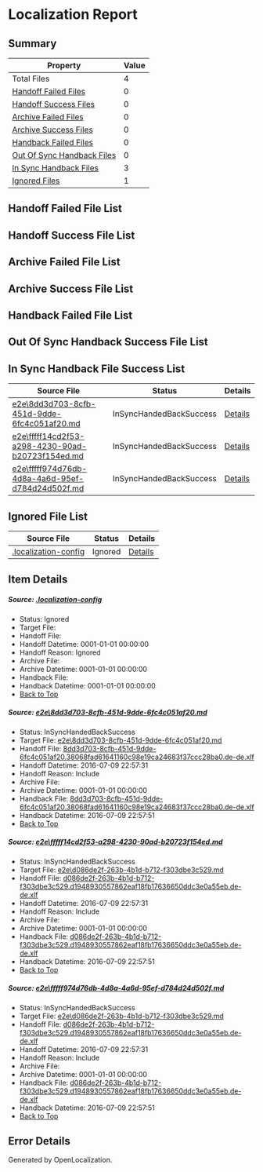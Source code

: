 # <a name='report-top'></a> Localization Report

## Summary
 Property | Value 
 -------- | ----- 
 Total Files | 4
[ Handoff Failed Files ](#handoff-failed-list)| 0
[ Handoff Success Files ](#handoff-success-list)| 0
[ Archive Failed Files ](#archive-failed-list)| 0
[ Archive Success Files ](#archive-success-list)| 0
[ Handback Failed Files ](#handback-failed-list)| 0
[ Out Of Sync Handback Files ](#outofsync-handback-success-list)| 0
[ In Sync Handback Files ](#insync-handback-success-list)| 3
[ Ignored Files ](#ignored-list)| 1

## <a name='handoff-failed-list'></a> Handoff Failed File List

## <a name='handoff-success-list'></a> Handoff Success File List

## <a name='archive-failed-list'></a> Archive Failed File List

## <a name='archive-success-list'></a> Archive Success File List

## <a name='handback-failed-list'></a> Handback Failed File List

## <a name='outofsync-handback-success-list'></a> Out Of Sync Handback Success File List

## <a name='insync-handback-success-list'></a> In Sync Handback File Success List
 Source File | Status | Details 
 ----------- | ------ | ------- 
 [e2e\8dd3d703-8cfb-451d-9dde-6fc4c051af20.md](https://github.com/OpenLocalizationTestOrg/oltest/blob/4f2a60f19a60541f9c30bb20feb6909918eb9861/e2e/8dd3d703-8cfb-451d-9dde-6fc4c051af20.md) | InSyncHandedBackSuccess | [Details](#869edf0de5d1a44f861458f77341373952dcc80a1)
 [e2e\fffff14cd2f53-a298-4230-90ad-b20723f154ed.md](https://github.com/OpenLocalizationTestOrg/oltest/blob/15ccd23029b688211e1be962c4da31762a318ac5/e2e/fffff14cd2f53-a298-4230-90ad-b20723f154ed.md) | InSyncHandedBackSuccess | [Details](#a684b3c8590d3448a4e8ec0da8db2f011377e39d2)
 [e2e\fffff974d76db-4d8a-4a6d-95ef-d784d24d502f.md](https://github.com/OpenLocalizationTestOrg/oltest/blob/15ccd23029b688211e1be962c4da31762a318ac5/e2e/fffff974d76db-4d8a-4a6d-95ef-d784d24d502f.md) | InSyncHandedBackSuccess | [Details](#a684b3c8590d3448a4e8ec0da8db2f011377e39d3)

## <a name='ignored-list'></a> Ignored File List
 Source File | Status | Details 
 ----------- | ------ | ------- 
 [.localization-config](https://github.com/OpenLocalizationTestOrg/oltest/blob/15ccd23029b688211e1be962c4da31762a318ac5/.localization-config) | Ignored | [Details](#3d4f252ac210baf56311d7e97dcc2db10974dbd20)

## Item Details
##### <a name='3d4f252ac210baf56311d7e97dcc2db10974dbd20'></a> Source: [.localization-config](https://github.com/OpenLocalizationTestOrg/oltest/blob/15ccd23029b688211e1be962c4da31762a318ac5/.localization-config)
* Status: Ignored
* Target File: 
* Handoff File: 
* Handoff Datetime: 0001-01-01 00:00:00
* Handoff Reason: Ignored
* Archive File: 
* Archive Datetime: 0001-01-01 00:00:00
* Handback File: 
* Handback Datetime: 0001-01-01 00:00:00
* [Back to Top](#report-top)

##### <a name='869edf0de5d1a44f861458f77341373952dcc80a1'></a> Source: [e2e\8dd3d703-8cfb-451d-9dde-6fc4c051af20.md](https://github.com/OpenLocalizationTestOrg/oltest/blob/4f2a60f19a60541f9c30bb20feb6909918eb9861/e2e/8dd3d703-8cfb-451d-9dde-6fc4c051af20.md)
* Status: InSyncHandedBackSuccess
* Target File: [e2e\8dd3d703-8cfb-451d-9dde-6fc4c051af20.md](https://github.com/OpenLocalizationTestOrg/oltest-dede-fly/blob/98f98cec95d12d7849b2cfbd79e5cc636059bd4d/e2e/8dd3d703-8cfb-451d-9dde-6fc4c051af20.md)
* Handoff File: [8dd3d703-8cfb-451d-9dde-6fc4c051af20.38068fad61641160c98e19ca24683f37ccc28ba0.de-de.xlf](https://github.com/OpenLocalizationTestOrg/olhandoff-e2e/blob/3325f5a6b2ffc6b9a0314549d77b7596920071e3/ol-handoff/OpenLocalizationTestOrg/oltest-dede-fly/ci/ht/8dd3d703-8cfb-451d-9dde-6fc4c051af20.38068fad61641160c98e19ca24683f37ccc28ba0.de-de.xlf)
* Handoff Datetime: 2016-07-09 22:57:31
* Handoff Reason: Include
* Archive File: 
* Archive Datetime: 0001-01-01 00:00:00
* Handback File: [8dd3d703-8cfb-451d-9dde-6fc4c051af20.38068fad61641160c98e19ca24683f37ccc28ba0.de-de.xlf](https://github.com/OpenLocalizationTestOrg/olhandback-e2e/blob/e2dd0de47ab9814b386358433e123ad20eb7d823/ol-handback/OpenLocalizationTestOrg/oltest-dede-fly/ci/ht/8dd3d703-8cfb-451d-9dde-6fc4c051af20.38068fad61641160c98e19ca24683f37ccc28ba0.de-de.xlf)
* Handback Datetime: 2016-07-09 22:57:51
* [Back to Top](#report-top)

##### <a name='a684b3c8590d3448a4e8ec0da8db2f011377e39d2'></a> Source: [e2e\fffff14cd2f53-a298-4230-90ad-b20723f154ed.md](https://github.com/OpenLocalizationTestOrg/oltest/blob/15ccd23029b688211e1be962c4da31762a318ac5/e2e/fffff14cd2f53-a298-4230-90ad-b20723f154ed.md)
* Status: InSyncHandedBackSuccess
* Target File: [e2e\d086de2f-263b-4b1d-b712-f303dbe3c529.md](https://github.com/OpenLocalizationTestOrg/oltest-dede-fly/blob/98f98cec95d12d7849b2cfbd79e5cc636059bd4d/e2e/d086de2f-263b-4b1d-b712-f303dbe3c529.md)
* Handoff File: [d086de2f-263b-4b1d-b712-f303dbe3c529.d1948930557862eaf18fb17636650ddc3e0a55eb.de-de.xlf](https://github.com/OpenLocalizationTestOrg/olhandoff-e2e/blob/3325f5a6b2ffc6b9a0314549d77b7596920071e3/ol-handoff/OpenLocalizationTestOrg/oltest-dede-fly/ci/ht/d086de2f-263b-4b1d-b712-f303dbe3c529.d1948930557862eaf18fb17636650ddc3e0a55eb.de-de.xlf)
* Handoff Datetime: 2016-07-09 22:57:31
* Handoff Reason: Include
* Archive File: 
* Archive Datetime: 0001-01-01 00:00:00
* Handback File: [d086de2f-263b-4b1d-b712-f303dbe3c529.d1948930557862eaf18fb17636650ddc3e0a55eb.de-de.xlf](https://github.com/OpenLocalizationTestOrg/olhandback-e2e/blob/e2dd0de47ab9814b386358433e123ad20eb7d823/ol-handback/OpenLocalizationTestOrg/oltest-dede-fly/ci/ht/d086de2f-263b-4b1d-b712-f303dbe3c529.d1948930557862eaf18fb17636650ddc3e0a55eb.de-de.xlf)
* Handback Datetime: 2016-07-09 22:57:51
* [Back to Top](#report-top)

##### <a name='a684b3c8590d3448a4e8ec0da8db2f011377e39d3'></a> Source: [e2e\fffff974d76db-4d8a-4a6d-95ef-d784d24d502f.md](https://github.com/OpenLocalizationTestOrg/oltest/blob/15ccd23029b688211e1be962c4da31762a318ac5/e2e/fffff974d76db-4d8a-4a6d-95ef-d784d24d502f.md)
* Status: InSyncHandedBackSuccess
* Target File: [e2e\d086de2f-263b-4b1d-b712-f303dbe3c529.md](https://github.com/OpenLocalizationTestOrg/oltest-dede-fly/blob/98f98cec95d12d7849b2cfbd79e5cc636059bd4d/e2e/d086de2f-263b-4b1d-b712-f303dbe3c529.md)
* Handoff File: [d086de2f-263b-4b1d-b712-f303dbe3c529.d1948930557862eaf18fb17636650ddc3e0a55eb.de-de.xlf](https://github.com/OpenLocalizationTestOrg/olhandoff-e2e/blob/3325f5a6b2ffc6b9a0314549d77b7596920071e3/ol-handoff/OpenLocalizationTestOrg/oltest-dede-fly/ci/ht/d086de2f-263b-4b1d-b712-f303dbe3c529.d1948930557862eaf18fb17636650ddc3e0a55eb.de-de.xlf)
* Handoff Datetime: 2016-07-09 22:57:31
* Handoff Reason: Include
* Archive File: 
* Archive Datetime: 0001-01-01 00:00:00
* Handback File: [d086de2f-263b-4b1d-b712-f303dbe3c529.d1948930557862eaf18fb17636650ddc3e0a55eb.de-de.xlf](https://github.com/OpenLocalizationTestOrg/olhandback-e2e/blob/e2dd0de47ab9814b386358433e123ad20eb7d823/ol-handback/OpenLocalizationTestOrg/oltest-dede-fly/ci/ht/d086de2f-263b-4b1d-b712-f303dbe3c529.d1948930557862eaf18fb17636650ddc3e0a55eb.de-de.xlf)
* Handback Datetime: 2016-07-09 22:57:51
* [Back to Top](#report-top)


## Error Details

Generated by OpenLocalization.
